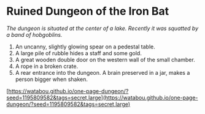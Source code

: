 # Ruined Dungeon of the Iron Bat

_The dungeon is situated at the center of a lake. Recently it was squatted by a band of hobgoblins._

1. An uncanny, slightly glowing spear on a pedestal table.
2. A large pile of rubble hides a staff and some gold.
3. A great wooden double door on the western wall of the small chamber.
4. A rope in a broken crate.
5. A rear entrance into the dungeon. A brain preserved in a jar, makes a person bigger when shaken.

[https://watabou.github.io/one-page-dungeon/?seed=1195809582&tags=secret,large](https://watabou.github.io/one-page-dungeon/?seed=1195809582&tags=secret,large)

